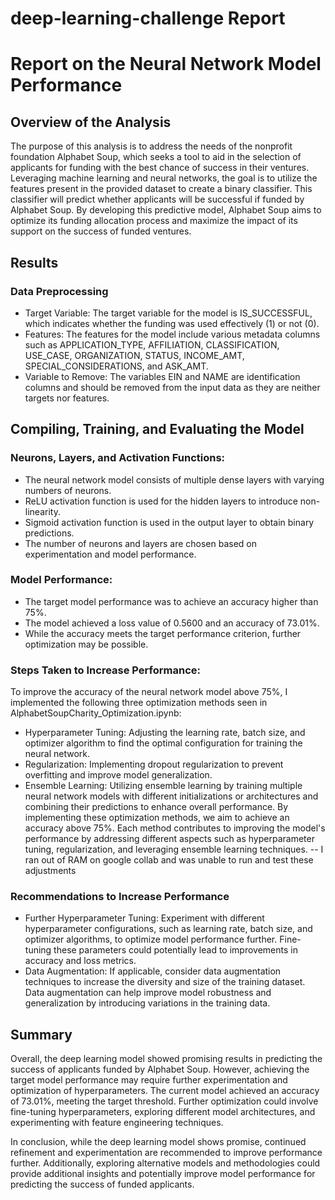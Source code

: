# deep-learning-challenge Report
# Report on the Neural Network Model Performance
## Overview of the Analysis
The purpose of this analysis is to address the needs of the nonprofit foundation Alphabet Soup, which seeks a tool to aid in the selection of applicants for funding with the best chance of success in their ventures. Leveraging machine learning and neural networks, the goal is to utilize the features present in the provided dataset to create a binary classifier. This classifier will predict whether applicants will be successful if funded by Alphabet Soup. By developing this predictive model, Alphabet Soup aims to optimize its funding allocation process and maximize the impact of its support on the success of funded ventures.


## Results
### Data Preprocessing
* Target Variable: The target variable for the model is IS_SUCCESSFUL, which indicates whether the funding was used effectively (1) or not (0).
* Features: The features for the model include various metadata columns such as APPLICATION_TYPE, AFFILIATION, CLASSIFICATION, USE_CASE, ORGANIZATION, STATUS, INCOME_AMT, SPECIAL_CONSIDERATIONS, and ASK_AMT.
* Variable to Remove: The variables EIN and NAME are identification columns and should be removed from the input data as they are neither targets nor features.

## Compiling, Training, and Evaluating the Model

### Neurons, Layers, and Activation Functions:
* The neural network model consists of multiple dense layers with varying numbers of neurons.
* ReLU activation function is used for the hidden layers to introduce non-linearity.
* Sigmoid activation function is used in the output layer to obtain binary predictions.
* The number of neurons and layers are chosen based on experimentation and model performance.

### Model Performance:
* The target model performance was to achieve an accuracy higher than 75%.
* The model achieved a loss value of 0.5600 and an accuracy of 73.01%.
* While the accuracy meets the target performance criterion, further optimization may be possible.


### Steps Taken to Increase Performance:
To improve the accuracy of the neural network model above 75%, I implemented the following three optimization methods seen in AlphabetSoupCharity_Optimization.ipynb:

* Hyperparameter Tuning: Adjusting the learning rate, batch size, and optimizer algorithm to find the optimal configuration for training the neural network.
* Regularization: Implementing dropout regularization to prevent overfitting and improve model generalization.
* Ensemble Learning: Utilizing ensemble learning by training multiple neural network models with different initializations or architectures and combining their predictions to enhance overall performance.
By implementing these optimization methods, we aim to achieve an accuracy above 75%. Each method contributes to improving the model's performance by addressing different aspects such as hyperparameter tuning, regularization, and leveraging ensemble learning techniques.
-- I ran out of RAM on google collab and was unable to run and test these adjustments

### Recommendations to Increase Performance
* Further Hyperparameter Tuning: Experiment with different hyperparameter configurations, such as learning rate, batch size, and optimizer algorithms, to optimize model performance further. Fine-tuning these parameters could potentially lead to improvements in accuracy and loss metrics.
* Data Augmentation: If applicable, consider data augmentation techniques to increase the diversity and size of the training dataset. Data augmentation can help improve model robustness and generalization by introducing variations in the training data.

## Summary
Overall, the deep learning model showed promising results in predicting the success of applicants funded by Alphabet Soup. However, achieving the target model performance may require further experimentation and optimization of hyperparameters. The current model achieved an accuracy of 73.01%, meeting the target threshold. Further optimization could involve fine-tuning hyperparameters, exploring different model architectures, and experimenting with feature engineering techniques.

In conclusion, while the deep learning model shows promise, continued refinement and experimentation are recommended to improve performance further. Additionally, exploring alternative models and methodologies could provide additional insights and potentially improve model performance for predicting the success of funded applicants.